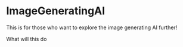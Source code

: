 # ImageGeneratingAI
This is for those who want to explore the image generating AI further!

What will this do
